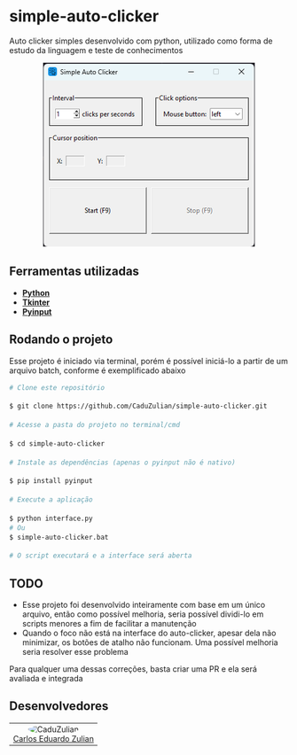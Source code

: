 # simple-auto-clicker

Auto clicker simples desenvolvido com python, utilizado como forma de estudo da linguagem e teste de conhecimentos

<div align="center">
<img src=".github\project-image.png" alt="simple-auto-clicker"/><br />
</div>

## Ferramentas utilizadas

- **[Python](https://www.python.org)**
- **[Tkinter](https://docs.python.org/3/library/tkinter.html)**
- **[Pyinput](https://pypi.org/project/pynput/)**

## Rodando o projeto

Esse projeto é iniciado via terminal, porém é possível iniciá-lo a partir de um arquivo batch, conforme é exemplificado abaixo

```bash
# Clone este repositório

$ git clone https://github.com/CaduZulian/simple-auto-clicker.git

# Acesse a pasta do projeto no terminal/cmd

$ cd simple-auto-clicker

# Instale as dependências (apenas o pyinput não é nativo)

$ pip install pyinput

# Execute a aplicação

$ python interface.py
# Ou
$ simple-auto-clicker.bat

# O script executará e a interface será aberta
```

## TODO

- Esse projeto foi desenvolvido inteiramente com base em um único arquivo, então como possível melhoria, seria possível dividi-lo em scripts menores a fim de facilitar a manutenção
- Quando o foco não está na interface do auto-clicker, apesar dela não minimizar, os botões de atalho não funcionam. Uma possível melhoria seria resolver esse problema

Para qualquer uma dessas correções, basta criar uma PR e ela será avaliada e integrada

## Desenvolvedores

<table align="center">
<tr>
<td> 
<div align="center">
<img style="width: 150px; border-radius: 50%;" src="https://github.com/CaduZulian.png" alt="CaduZulian"/><br />
<a href="https://github.com/CaduZulian">Carlos Eduardo Zulian</a> 
</div>  
</td>
</tr>
</table>
